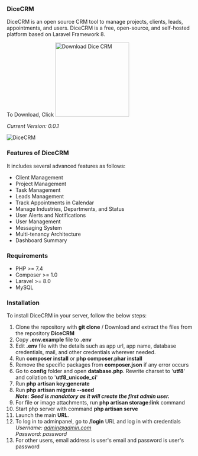 ### DiceCRM
DiceCRM is an open source CRM tool to manage projects, clients, leads, appointments, and users. DiceCRM is a free, open-source, and self-hosted platform based on Laravel Framework 8.

To Download, Click <a href="https://sourceforge.net/p/dice-crm/"><img alt="Download Dice CRM" src="https://sourceforge.net/sflogo.php?type=17&group_id=3625050" width=200></a>

_Current Version: 0.0.1_

<img src="https://raamanalyst.github.io/DiceCRM/DiceCRM.png" alt="DiceCRM"/>


### Features of DiceCRM
It includes several advanced features as follows:

- Client Management
- Project Management
- Task Management
- Leads Management
- Track Appointments in Calendar
- Manage Industries, Departments, and Status
- User Alerts and Notifications
- User Management
- Messaging System
- Multi-tenancy Architecture
- Dashboard Summary

### Requirements
- PHP >= 7.4
- Composer >= 1.0
- Laravel >= 8.0
- MySQL

### Installation
To install DiceCRM in your server, follow the below steps:
1. Clone the repository with **git clone** / Download and extract the files from the repository **DiceCRM**
2. Copy **.env.example** file to **.env**
3. Edit **.env** file with the details such as app url, app name, database credentials, mail, and other credentials wherever needed.
4. Run **composer install** or **php composer.phar install**
5. Remove the specific packages from **composer.json** if any error occurs
6. Go to **config** folder and open **database.php**. Rewrite charset to '**utf8**' and collation to '**utf8_unicode_ci**'
7. Run **php artisan key:generate**
8. Run **php artisan migrate --seed** <br/>
_**Note:** **Seed is mandatory as it will create the first admin user.**_
9. For file or image attachments, run **php artisan storage:link** command
10. Start php server with command **php artisan serve**
11. Launch the main **URL**.
12. To log in to adminpanel, go to **/login** URL and log in with credentials <br/>
_Username: admin@admin.com <br/>
Password: password_ <br/>
13. For other users, email address is user's email and password is user's password

